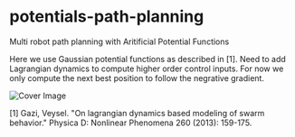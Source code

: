# potentials-path-planning
Multi robot path planning with Aritificial Potential Functions

Here we use Gaussian potential functions as described in [1]. Need to add Lagrangian dynamics to compute higher order control inputs. 
For now we only compute the next best position to follow the negrative gradient. 

![Cover Image](https://raw.githubusercontent.com/Malintha/potentials-path-planning/master/cover.png)

[1] Gazi, Veysel. "On lagrangian dynamics based modeling of swarm behavior." Physica D: Nonlinear Phenomena 260 (2013): 159-175.
